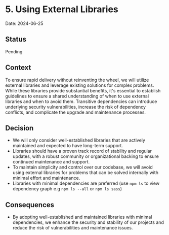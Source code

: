 # 5. Using External Libraries

Date: 2024-06-25

## Status

Pending

## Context

To ensure rapid delivery without reinventing the wheel, we will utilize external libraries and leverage existing solutions for complex problems. While these libraries provide substantial benefits, it's essential to establish guidelines to ensure a shared understanding of when to use external libraries and when to avoid them. Transitive dependencies can introduce underlying security vulnerabilities, increase the risk of dependency conflicts, and complicate the upgrade and maintenance processes.

## Decision

- We will only consider well-established libraries that are actively maintained and expected to have long-term support.
- Libraries should have a proven track record of stability and regular updates, with a robust community or organizational backing to ensure continued maintenance and support.
- To maintain simplicity and control over our codebase, we will avoid using external libraries for problems that can be solved internally with minimal effort and maintenance.
- Libraries with minimal dependencies are preferred (use `npm ls` to view dependency graph e.g `npm ls --all` or `npm ls sass`)

## Consequences

- By adopting well-established and maintained libraries with minimal dependencies, we enhance the security and stability of our projects and reduce the risk of vulnerabilities and maintenance issues.
